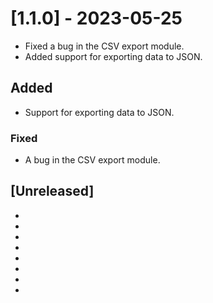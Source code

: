 # [1.1.0] - 2023-05-25

- Fixed a bug in the CSV export module.
- Added support for exporting data to JSON.

## Added

- Support for exporting data to JSON.

### Fixed

- A bug in the CSV export module.

## [Unreleased]
- 
- 
- 

-
-
-
-
-
